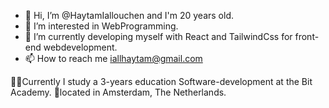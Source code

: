 - 👋 Hi, I’m @HaytamIallouchen and I'm 20 years old.
- 👀 I’m interested in WebProgramming.
- 🌱 I’m currently developing myself with React and TailwindCss for front-end webdevelopment.
- 📫 How to reach me iallhaytam@gmail.com

👨‍💻Currently I study a 3-years education Software-development at the Bit Academy. 📍located in Amsterdam, The Netherlands.

<!---
HaytamIallouchen/HaytamIallouchen is a ✨ special ✨ repository because its `README.md` (this file) appears on your GitHub profile.
You can click the Preview link to take a look at your changes.
--->
